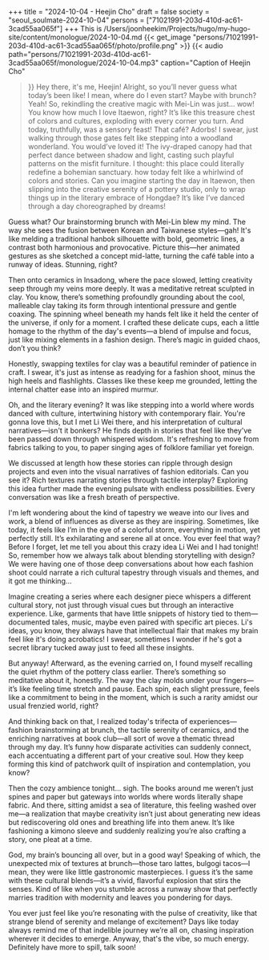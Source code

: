+++
title = "2024-10-04 - Heejin Cho"
draft = false
society = "seoul_soulmate-2024-10-04"
persons = ["71021991-203d-410d-ac61-3cad55aa065f"]
+++
This is /Users/joonheekim/Projects/hugo/my-hugo-site/content/monologue/2024-10-04.md
{{< get_image "persons/71021991-203d-410d-ac61-3cad55aa065f/photo/profile.png" >}}
{{< audio
    path="persons/71021991-203d-410d-ac61-3cad55aa065f/monologue/2024-10-04.mp3" 
    caption="Caption of Heejin Cho"
>}}
Hey there, it's me, Heejin!
Alright, so you’ll never guess what today’s been like! I mean, where do I even start? Maybe with brunch? Yeah! So, rekindling the creative magic with Mei-Lin was just... wow! You know how much I love Itaewon, right? It’s like this treasure chest of colors and cultures, exploding with every corner you turn. And today, truthfully, was a sensory feast! That café? Adorbs! I swear, just walking through those gates felt like stepping into a woodland wonderland. You would've loved it! The ivy-draped canopy had that perfect dance between shadow and light, casting such playful patterns on the misfit furniture. I thought: this place could literally redefine a bohemian sanctuary.
how today felt like a whirlwind of colors and stories. Can you imagine starting the day in Itaewon, then slipping into the creative serenity of a pottery studio, only to wrap things up in the literary embrace of Hongdae? It’s like I’ve danced through a day choreographed by dreams!

Guess what? Our brainstorming brunch with Mei-Lin blew my mind. The way she sees the fusion between Korean and Taiwanese styles—gah! It's like melding a traditional hanbok silhouette with bold, geometric lines, a contrast both harmonious and provocative. Picture this—her animated gestures as she sketched a concept mid-latte, turning the café table into a runway of ideas. Stunning, right?

Then onto ceramics in Insadong, where the pace slowed, letting creativity seep through my veins more deeply. It was a meditative retreat sculpted in clay. You know, there’s something profoundly grounding about the cool, malleable clay taking its form through intentional pressure and gentle coaxing. The spinning wheel beneath my hands felt like it held the center of the universe, if only for a moment. I crafted these delicate cups, each a little homage to the rhythm of the day's events—a blend of impulse and focus, just like mixing elements in a fashion design. There’s magic in guided chaos, don’t you think? 

Honestly, swapping textiles for clay was a beautiful reminder of patience in craft. I swear, it's just as intense as readying for a fashion shoot, minus the high heels and flashlights. Classes like these keep me grounded, letting the internal chatter ease into an inspired murmur.

Oh, and the literary evening? It was like stepping into a world where words danced with culture, intertwining history with contemporary flair. You're gonna love this, but I met Li Wei there, and his interpretation of cultural narratives—isn't it bonkers? He finds depth in stories that feel like they've been passed down through whispered wisdom. It's refreshing to move from fabrics talking to you, to paper singing ages of folklore familiar yet foreign.

We discussed at length how these stories can ripple through design projects and even into the visual narratives of fashion editorials. Can you see it? Rich textures narrating stories through tactile interplay? Exploring this idea further made the evening pulsate with endless possibilities. Every conversation was like a fresh breath of perspective.

I'm left wondering about the kind of tapestry we weave into our lives and work, a blend of influences as diverse as they are inspiring. Sometimes, like today, it feels like I’m in the eye of a colorful storm, everything in motion, yet perfectly still. It’s exhilarating and serene all at once. You ever feel that way?
 Before I forget, let me tell you about this crazy idea Li Wei and I had tonight! So, remember how we always talk about blending storytelling with design? We were having one of those deep conversations about how each fashion shoot could narrate a rich cultural tapestry through visuals and themes, and it got me thinking...

Imagine creating a series where each designer piece whispers a different cultural story, not just through visual cues but through an interactive experience. Like, garments that have little snippets of history tied to them—documented tales, music, maybe even paired with specific art pieces. Li's ideas, you know, they always have that intellectual flair that makes my brain feel like it's doing acrobatics! I swear, sometimes I wonder if he's got a secret library tucked away just to feed all these insights.

But anyway! Afterward, as the evening carried on, I found myself recalling the quiet rhythm of the pottery class earlier. There’s something so meditative about it, honestly. The way the clay molds under your fingers—it’s like feeling time stretch and pause. Each spin, each slight pressure, feels like a commitment to being in the moment, which is such a rarity amidst our usual frenzied world, right?

And thinking back on that, I realized today's trifecta of experiences—fashion brainstorming at brunch, the tactile serenity of ceramics, and the enriching narratives at book club—all sort of wove a thematic thread through my day. It’s funny how disparate activities can suddenly connect, each accentuating a different part of your creative soul. How they keep forming this kind of patchwork quilt of inspiration and contemplation, you know?

Then the cozy ambience tonight... sigh. The books around me weren’t just spines and paper but gateways into worlds where words literally shape fabric. And there, sitting amidst a sea of literature, this feeling washed over me—a realization that maybe creativity isn’t just about generating new ideas but rediscovering old ones and breathing life into them anew. It’s like fashioning a kimono sleeve and suddenly realizing you’re also crafting a story, one pleat at a time.

God, my brain’s bouncing all over, but in a good way! Speaking of which, the unexpected mix of textures at brunch—those taro lattes, bulgogi tacos—I mean, they were like little gastronomic masterpieces. I guess it’s the same with these cultural blends—it’s a vivid, flavorful explosion that stirs the senses. Kind of like when you stumble across a runway show that perfectly marries tradition with modernity and leaves you pondering for days.

You ever just feel like you’re resonating with the pulse of creativity, like that strange blend of serenity and melange of excitement? Days like today always remind me of that indelible journey we’re all on, chasing inspiration wherever it decides to emerge.
Anyway, that's the vibe, so much energy. Definitely have more to spill, talk soon!
